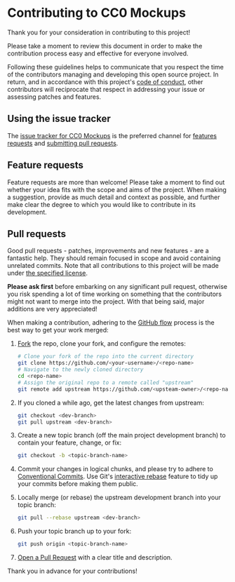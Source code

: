 # Contributing to CC0 Mockups

Thank you for your consideration in contributing to this project!

Please take a moment to review this document in order to make the contribution process easy and effective for everyone involved.

Following these guidelines helps to communicate that you respect the time of the contributors managing and developing this open source project. In return, and in accordance with this project's [code of conduct](https://github.com/andrewtavis/CC0_mockups/blob/main/.github/CODE_OF_CONDUCT.md), other contributors will reciprocate that respect in addressing your issue or assessing patches and features.

## Using the issue tracker

The [issue tracker for CC0 Mockups](https://github.com/andrewtavis/CC0_mockups/issues) is the preferred channel for [features requests](#feature-requests) and [submitting pull requests](#pull-requests).

<a name="feature-requests"></a>

## Feature requests

Feature requests are more than welcome! Please take a moment to find out whether your idea fits with the scope and aims of the project. When making a suggestion, provide as much detail and context as possible, and further make clear the degree to which you would like to contribute in its development.

<a name="pull-requests"></a>

## Pull requests

Good pull requests - patches, improvements and new features - are a fantastic help. They should remain focused in scope and avoid containing unrelated commits. Note that all contributions to this project will be made under [the specified license](https://github.com/andrewtavis/CC0_mockups/blob/main/LICENSE.txt).

**Please ask first** before embarking on any significant pull request, otherwise you risk spending a lot of time working on something that the contributors might not want to merge into the project. With that being said, major additions are very appreciated!

When making a contribution, adhering to the [GitHub flow](https://guides.github.com/introduction/flow/index.html) process is the best way to get your work merged:

1. [Fork](http://help.github.com/fork-a-repo/) the repo, clone your fork, and configure the remotes:

   ```bash
   # Clone your fork of the repo into the current directory
   git clone https://github.com/<your-username>/<repo-name>
   # Navigate to the newly cloned directory
   cd <repo-name>
   # Assign the original repo to a remote called "upstream"
   git remote add upstream https://github.com/<upsteam-owner>/<repo-name>
   ```

2. If you cloned a while ago, get the latest changes from upstream:

   ```bash
   git checkout <dev-branch>
   git pull upstream <dev-branch>
   ```

3. Create a new topic branch (off the main project development branch) to contain your feature, change, or fix:

   ```bash
   git checkout -b <topic-branch-name>
   ```

4. Commit your changes in logical chunks, and please try to adhere to [Conventional Commits](https://www.conventionalcommits.org/en/v1.0.0/). Use Git's [interactive rebase](https://docs.github.com/en/github/getting-started-with-github/about-git-rebase) feature to tidy up your commits before making them public.

5. Locally merge (or rebase) the upstream development branch into your topic branch:

   ```bash
   git pull --rebase upstream <dev-branch>
   ```

6. Push your topic branch up to your fork:

   ```bash
   git push origin <topic-branch-name>
   ```

7. [Open a Pull Request](https://help.github.com/articles/using-pull-requests/) with a clear title and description.

Thank you in advance for your contributions!
